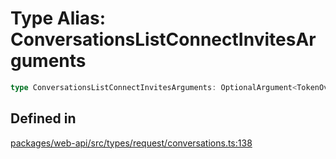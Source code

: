 # Type Alias: ConversationsListConnectInvitesArguments

```ts
type ConversationsListConnectInvitesArguments: OptionalArgument<TokenOverridable & OptionalTeamAssignable & object>;
```

## Defined in

[packages/web-api/src/types/request/conversations.ts:138](https://github.com/slackapi/node-slack-sdk/blob/main/packages/web-api/src/types/request/conversations.ts#L138)
